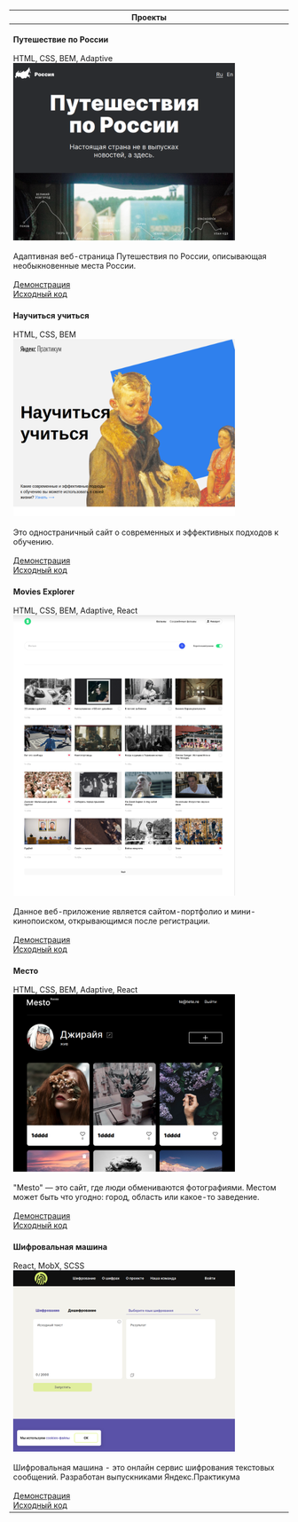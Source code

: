 |                       Проекты                                                                                                                             |
| -------------------------------------------------------------------------------------------------------------------------------------------------- |
| <br> **Путешествие по России** <br> <br> HTML, CSS, BEM, Adaptive <br> <img src="https://raw.githubusercontent.com/teplostanski/travel/master/screen.png" width="400" alt="Preview"> <br> <br> Адаптивная веб-страница Путешествия по России, описывающая необыкновенные места России. <br> <br>[Демонстрация](https://teplostanski.github.io/travel/) <br> [Исходный код](https://github.com/teplostanski/travel) <br> |
| <br> **Научиться учиться** <br> <br> HTML, CSS, BEM <br> <img src="https://raw.githubusercontent.com/teplostanski/how-to-learn/main/screen.png" width="400" alt="Preview"> <br> <br> Это одноcтраничный сайт о современных и эффективных подходов к обучению. <br> <br>[Демонстрация](https://teplostanski.github.io/travel/) <br> [Исходный код](https://github.com/teplostanski/travel) <br> |
| <br> **Movies Explorer** <br> <br> HTML, CSS, BEM, Adaptive, React <br> <img src="https://raw.githubusercontent.com/teplostanski/movies-explorer-frontend/main/screen.png" width="400" alt="Preview"> <br> <br> Данное вeб-приложение является сайтом-портфолио и мини-кинопоиском, открывающимся после регистрации. <br> <br>[Демонстрация](https://teplostanski.github.io/travel/) <br> [Исходный код](https://github.com/teplostanski/travel) <br> |
| <br> **Место** <br> <br> HTML, CSS, BEM, Adaptive, React <br> <img src="https://raw.githubusercontent.com/teplostanski/react-mesto-auth/main/screen.png" width="400" alt="Preview"> <br> <br> "Mesto" — это сайт, где люди обмениваются фотографиями. Местом может быть что угодно: город, область или какое-то заведение. <br> <br>[Демонстрация](https://teplostanski.github.io/travel/) <br> [Исходный код](https://github.com/teplostanski/travel) <br> |
| <br> **Шифровальная машина** <br> <br> React, MobX, SCSS <br> <img src="https://github.com/encryption-machine/Front/raw/master/src/assets/images/screenshot.png" width="400" alt="Preview"> <br> <br> Шифровальная машина - это онлайн сервис шифрования текстовых сообщений. Разработан выпускниками Яндекс.Практикума <br> <br>[Демонстрация](https://teplostanski.github.io/travel/) <br> [Исходный код](https://github.com/teplostanski/travel) <br> |
